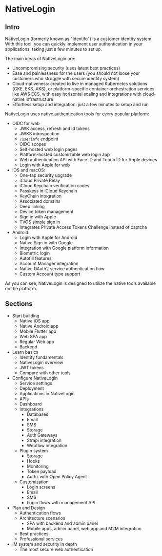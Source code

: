 # NativeLogin

## Intro

NativeLogin (formerly known as "Identifo") is a customer identity system. With this tool, you can quickly implement user authentication in your applications, taking just a few minutes to set up.

The main ideas of NativeLogin are:
- Uncompromising security (uses latest best practices)
- Ease and painlessness for the users (you should not loose your customers who struggle with secure identity system)
- Cloud-nativeness: created to live in managed Kubernetes solutions (GKE, EKS, AKS), or platform-specific container orchestration services like AWS ECS, with easy horizontal scaling and integrations with cloud-native infrastructure
- Effortless setup and integration: just a few minutes to setup and run

NativeLogin uses native authentication tools for every popular platform:
  - OIDC for web
    - JWK access, refresh and id tokens
    - JWKS introspection
    - `/userinfo` endpoint
    - OIDC scopes
    - Self-hosted web login pages
    - Platform-hosted customizable web login app
    - Web authentication API with Face ID and Touch ID for Apple devices
    - Login with Apple for web
  - iOS and macOS:
    - One-tap security upgrade
    - iCloud Private Relay
    - iCloud Keychain verification codes
    - Passkeys in iCloud Keychain
    - KeyChain integration
    - Associated domains
    - Deep linking
    - Device token management
    - Sign in with Apple
    - TVOS simple sign in
    - Integrates Private Access Tokens Challenge instead of captcha
  - Android:
    - Login with Apple for Android
    - Native Sign in with Google
    - Integration with Google platform information
    - Biometric login
    - Autofill features
    - Account Manager integration
    - Native OAuth2 service authentication flow
    - Custom Account type support

As you can see, NativeLogin is designed to utilize the native tools available on the platform.

## Sections

- Start building
  - Native iOS app
  - Native Android app
  - Mobile Flutter app
  - Web SPA app
  - Regular Web app
  - Backend
- Learn basics
  - Identity fundamentals
  - NativeLogin overview
  - JWT tokens
  - Compare with other tools
- Configure NativeLogin
  - Service settings
  - Deployment
  - Applications in NativeLogin
  - APIs
  - Dashboard
  - Integrations
    - Databases
    - Email
    - SMS
    - Storage
    - Auth Gateways
    - Strapi integration
    - Webflow integration
  - Plugin system
    - Storage
    - Hooks
    - Monitoring
    - Token payload
    - Authz with Open Policy Agent
  - Customization
    - Login screens
    - Email
    - SMS
    - Login flows with management API
- Plan and Design
  - Authentication flows
  - Architecture scenarios
    - SPA with backend and admin panel
    - Mobile apps, admin panel, web app and M2M integration
  - Best practices
  - Professional services
- IM system and security in depth
  - The most secure web authentication
